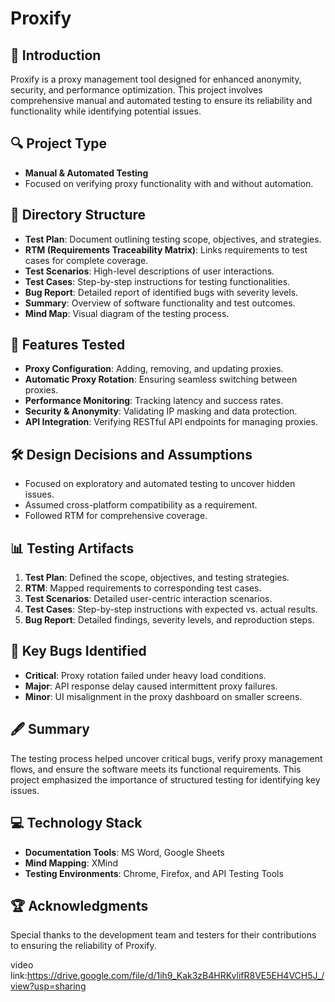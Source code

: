 

# Proxify

## 📝 Introduction
Proxify is a proxy management tool designed for enhanced anonymity, security, and performance optimization. This project involves comprehensive manual and automated testing to ensure its reliability and functionality while identifying potential issues.

## 🔍 Project Type
- **Manual & Automated Testing**
- Focused on verifying proxy functionality with and without automation.

## 📁 Directory Structure
- **Test Plan**: Document outlining testing scope, objectives, and strategies.
- **RTM (Requirements Traceability Matrix)**: Links requirements to test cases for complete coverage.
- **Test Scenarios**: High-level descriptions of user interactions.
- **Test Cases**: Step-by-step instructions for testing functionalities.
- **Bug Report**: Detailed report of identified bugs with severity levels.
- **Summary**: Overview of software functionality and test outcomes.
- **Mind Map**: Visual diagram of the testing process.

## 🎯 Features Tested
- **Proxy Configuration**: Adding, removing, and updating proxies.
- **Automatic Proxy Rotation**: Ensuring seamless switching between proxies.
- **Performance Monitoring**: Tracking latency and success rates.
- **Security & Anonymity**: Validating IP masking and data protection.
- **API Integration**: Verifying RESTful API endpoints for managing proxies.

## 🛠️ Design Decisions and Assumptions
- Focused on exploratory and automated testing to uncover hidden issues.
- Assumed cross-platform compatibility as a requirement.
- Followed RTM for comprehensive coverage.

## 📊 Testing Artifacts
1. **Test Plan**: Defined the scope, objectives, and testing strategies.
2. **RTM**: Mapped requirements to corresponding test cases.
3. **Test Scenarios**: Detailed user-centric interaction scenarios.
4. **Test Cases**: Step-by-step instructions with expected vs. actual results.
5. **Bug Report**: Detailed findings, severity levels, and reproduction steps.


## 🐞 Key Bugs Identified
- **Critical**: Proxy rotation failed under heavy load conditions.
- **Major**: API response delay caused intermittent proxy failures.
- **Minor**: UI misalignment in the proxy dashboard on smaller screens.


## 🖋️ Summary
The testing process helped uncover critical bugs, verify proxy management flows, and ensure the software meets its functional requirements. This project emphasized the importance of structured testing for identifying key issues.

## 💻 Technology Stack
- **Documentation Tools**: MS Word, Google Sheets
- **Mind Mapping**: XMind
- **Testing Environments**: Chrome, Firefox, and API Testing Tools

## 🏆 Acknowledgments
Special thanks to the development team and testers for their contributions to ensuring the reliability of Proxify.



video link:https://drive.google.com/file/d/1ih9_Kak3zB4HRKvlifR8VE5EH4VCH5J_/view?usp=sharing
